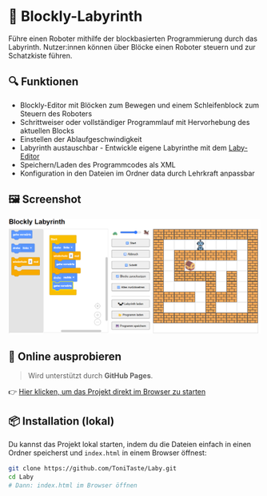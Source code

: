 # 🧱 Blockly-Labyrinth

Führe einen Roboter mithilfe der blockbasierten Programmierung durch das Labyrinth. Nutzer:innen können über Blöcke einen Roboter steuern und zur Schatzkiste führen.

## 🔍 Funktionen

- Blockly-Editor mit Blöcken zum Bewegen und einem Schleifenblock zum Steuern des Roboters
- Schrittweiser oder vollständiger Programmlauf mit Hervorhebung des aktuellen Blocks
- Einstellen der Ablaufgeschwindigkeit
- Labyrinth austauschbar - Entwickle eigene Labyrinthe mit dem [Laby-Editor](https://github.com/ToniTaste/Laby-Editor)
- Speichern/Laden des Programmcodes als XML
- Konfiguration in den Dateien im Ordner data durch Lehrkraft anpassbar

## 🖼️ Screenshot

![Screenshot der Benutzeroberfläche](img/Laby.png)

## 🚀 Online ausprobieren

> Wird unterstützt durch **GitHub Pages**.

👉 [Hier klicken, um das Projekt direkt im Browser zu starten](https://ToniTaste.github.io/Laby/)

## 📦 Installation (lokal)

Du kannst das Projekt lokal starten, indem du die Dateien einfach in einen Ordner speicherst und `index.html` in einem Browser öffnest:

```bash
git clone https://github.com/ToniTaste/Laby.git
cd Laby
# Dann: index.html im Browser öffnen
